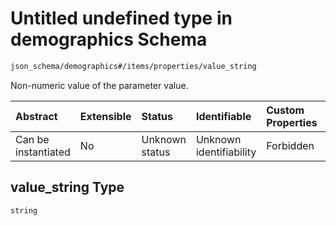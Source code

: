 # Untitled undefined type in demographics Schema

```txt
json_schema/demographics#/items/properties/value_string
```

Non-numeric value of the parameter value.

| Abstract            | Extensible | Status         | Identifiable            | Custom Properties | Additional Properties | Access Restrictions | Defined In                                                                                                  |
| :------------------ | :--------- | :------------- | :---------------------- | :---------------- | :-------------------- | :------------------ | :---------------------------------------------------------------------------------------------------------- |
| Can be instantiated | No         | Unknown status | Unknown identifiability | Forbidden         | Allowed               | none                | [demographics.schema.json\*](../../out/schemas/sub-schemas/demographics.schema.json "open original schema") |

## value\_string Type

`string`
